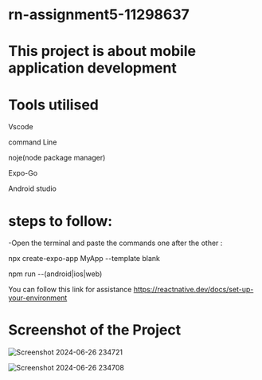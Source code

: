 # rn-assignment5-11298637
# This project is about mobile application development

# Tools utilised

Vscode

command Line

noje(node package manager)

Expo-Go

Android studio

# steps to follow:
-Open the terminal and paste the commands one after the other :

npx create-expo-app MyApp --template blank

npm run --(android|ios|web)

You can follow this link for assistance https://reactnative.dev/docs/set-up-your-environment

# Screenshot of the Project


![Screenshot 2024-06-26 234721](https://github.com/kamenuvie/rn-assignment5-11298637/assets/170736194/e433a8d7-a92c-4a16-ac88-29909c416f80)

![Screenshot 2024-06-26 234708](https://github.com/kamenuvie/rn-assignment5-11298637/assets/170736194/89b7c363-355d-4d0d-96db-987d940ebb63)
